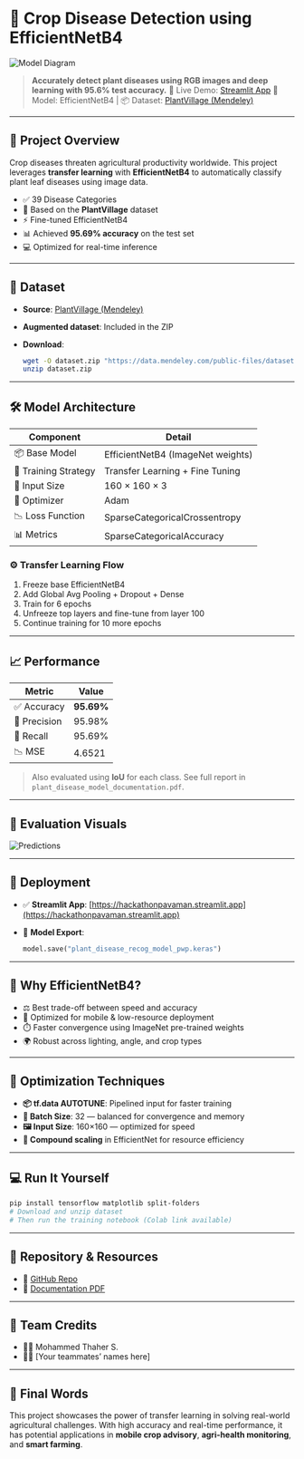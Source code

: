 # 🌾 Crop Disease Detection using EfficientNetB4

![Model Diagram](https://raw.githubusercontent.com/bmuralisridharan/Hackathon_Pavaman/main/assets/model.png)

> **Accurately detect plant diseases using RGB images and deep learning with 95.6% test accuracy.**
> 🚀 Live Demo: [Streamlit App](https://hackathonpavaman.streamlit.app/)
> 🧠 Model: EfficientNetB4 | 📦 Dataset: [PlantVillage (Mendeley)](https://data.mendeley.com/datasets/tywbtsjrjv/1)

---

## 📌 Project Overview

Crop diseases threaten agricultural productivity worldwide. This project leverages **transfer learning** with **EfficientNetB4** to automatically classify plant leaf diseases using image data.

* ✅ 39 Disease Categories
* 🌱 Based on the **PlantVillage** dataset
* ⚡ Fine-tuned EfficientNetB4
* 📊 Achieved **95.69% accuracy** on the test set
* 💻 Optimized for real-time inference

---

## 📁 Dataset

* **Source**: [PlantVillage (Mendeley)](https://data.mendeley.com/datasets/tywbtsjrjv/1)
* **Augmented dataset**: Included in the ZIP
* **Download**:

  ```bash
  wget -O dataset.zip "https://data.mendeley.com/public-files/datasets/tywbtsjrjv/files/b4e3a32f-c0bd-4060-81e9-6144231f2520/file_downloaded"
  unzip dataset.zip
  ```

---

## 🛠️ Model Architecture

| Component            | Detail                            |
| -------------------- | --------------------------------- |
| 📦 Base Model        | EfficientNetB4 (ImageNet weights) |
| 🧠 Training Strategy | Transfer Learning + Fine Tuning   |
| 🎯 Input Size        | 160 × 160 × 3                     |
| 🔁 Optimizer         | Adam                              |
| 📉 Loss Function     | SparseCategoricalCrossentropy     |
| 📊 Metrics           | SparseCategoricalAccuracy         |

### ⚙️ Transfer Learning Flow

1. Freeze base EfficientNetB4
2. Add Global Avg Pooling + Dropout + Dense
3. Train for 6 epochs
4. Unfreeze top layers and fine-tune from layer 100
5. Continue training for 10 more epochs

---

## 📈 Performance

| Metric       | Value      |
| ------------ | ---------- |
| ✅ Accuracy   | **95.69%** |
| 🎯 Precision | 95.98%     |
| 🔁 Recall    | 95.69%     |
| 📉 MSE       | 4.6521     |

> Also evaluated using **IoU** for each class.
> See full report in `plant_disease_model_documentation.pdf`.

---

## 🧪 Evaluation Visuals

![Predictions](https://raw.githubusercontent.com/bmuralisridharan/Hackathon_Pavaman/main/assets/predictions.png)

---

## 🚀 Deployment

* ✅ **Streamlit App**: [https://hackathonpavaman.streamlit.app](https://hackathonpavaman.streamlit.app)
* 📂 **Model Export**:

  ```python
  model.save("plant_disease_recog_model_pwp.keras")
  ```

---

## 🧠 Why EfficientNetB4?

* ⚖️ Best trade-off between speed and accuracy
* 📱 Optimized for mobile & low-resource deployment
* ⏱️ Faster convergence using ImageNet pre-trained weights
* 🌍 Robust across lighting, angle, and crop types

---

## 🧬 Optimization Techniques

* **📦 tf.data AUTOTUNE**: Pipelined input for faster training
* **📐 Batch Size**: 32 — balanced for convergence and memory
* **🖼️ Input Size**: 160×160 — optimized for speed
* **🔧 Compound scaling** in EfficientNet for resource efficiency

---

## 💻 Run It Yourself

```bash
pip install tensorflow matplotlib split-folders
# Download and unzip dataset
# Then run the training notebook (Colab link available)
```

---

## 📂 Repository & Resources

* 🔗 [GitHub Repo](https://github.com/bmuralisridharan/Hackathon_Pavaman)
* 📄 [Documentation PDF](plant_disease_model_documentation.pdf)

---

## 👥 Team Credits

* 🧑‍💻 Mohammed Thaher S.
* 👨‍💻 \[Your teammates’ names here]

---

## 🏁 Final Words

This project showcases the power of transfer learning in solving real-world agricultural challenges. With high accuracy and real-time performance, it has potential applications in **mobile crop advisory**, **agri-health monitoring**, and **smart farming**.
